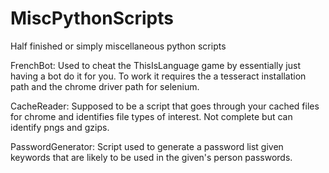 # MiscPythonScripts
Half finished or simply miscellaneous python scripts 

FrenchBot: Used to cheat the ThisIsLanguage game by essentially just having a bot do it for you. To work it requires the a tesseract installation path and the chrome driver path for selenium.

CacheReader: Supposed to be a script that goes through your cached files for chrome and identifies file types of interest. Not complete but can identify pngs and gzips.

PasswordGenerator: Script used to generate a password list given keywords that are likely to be used in the given's person passwords.
